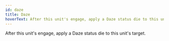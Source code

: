 ```yaml
---
id: daze
title: Daze
hoverText: After this unit's engage, apply a Daze status die to this unit's target.
---
```


After this unit's engage, apply a Daze status die to this unit's target.
